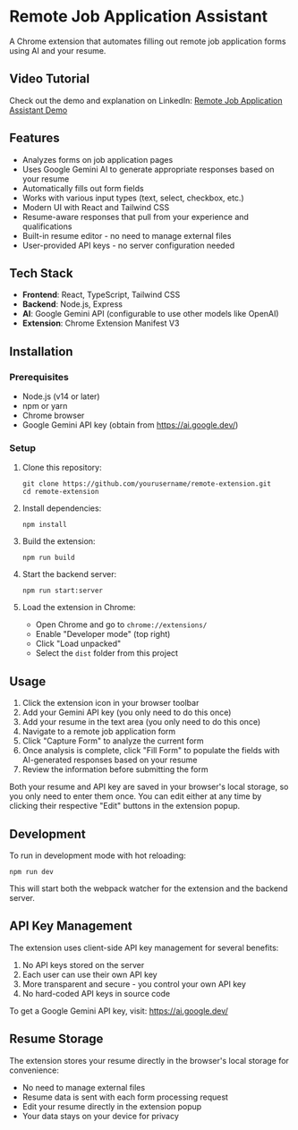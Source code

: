 # Remote Job Application Assistant

A Chrome extension that automates filling out remote job application forms using AI and your resume.

## Video Tutorial

Check out the demo and explanation on LinkedIn:
[Remote Job Application Assistant Demo](https://www.linkedin.com/posts/moeinsalari_remotejobs-chromeextension-aitools-activity-7317073448936067072-A2S5)

## Features

- Analyzes forms on job application pages
- Uses Google Gemini AI to generate appropriate responses based on your resume
- Automatically fills out form fields
- Works with various input types (text, select, checkbox, etc.)
- Modern UI with React and Tailwind CSS
- Resume-aware responses that pull from your experience and qualifications
- Built-in resume editor - no need to manage external files
- User-provided API keys - no server configuration needed

## Tech Stack

- **Frontend**: React, TypeScript, Tailwind CSS
- **Backend**: Node.js, Express
- **AI**: Google Gemini API (configurable to use other models like OpenAI)
- **Extension**: Chrome Extension Manifest V3

## Installation

### Prerequisites

- Node.js (v14 or later)
- npm or yarn
- Chrome browser
- Google Gemini API key (obtain from https://ai.google.dev/)

### Setup

1. Clone this repository:

   ```
   git clone https://github.com/yourusername/remote-extension.git
   cd remote-extension
   ```

2. Install dependencies:

   ```
   npm install
   ```

3. Build the extension:

   ```
   npm run build
   ```

4. Start the backend server:

   ```
   npm run start:server
   ```

5. Load the extension in Chrome:
   - Open Chrome and go to `chrome://extensions/`
   - Enable "Developer mode" (top right)
   - Click "Load unpacked"
   - Select the `dist` folder from this project

## Usage

1. Click the extension icon in your browser toolbar
2. Add your Gemini API key (you only need to do this once)
3. Add your resume in the text area (you only need to do this once)
4. Navigate to a remote job application form
5. Click "Capture Form" to analyze the current form
6. Once analysis is complete, click "Fill Form" to populate the fields with AI-generated responses based on your resume
7. Review the information before submitting the form

Both your resume and API key are saved in your browser's local storage, so you only need to enter them once. You can edit either at any time by clicking their respective "Edit" buttons in the extension popup.

## Development

To run in development mode with hot reloading:

```
npm run dev
```

This will start both the webpack watcher for the extension and the backend server.

## API Key Management

The extension uses client-side API key management for several benefits:

1. No API keys stored on the server
2. Each user can use their own API key
3. More transparent and secure - you control your own API key
4. No hard-coded API keys in source code

To get a Google Gemini API key, visit: https://ai.google.dev/

## Resume Storage

The extension stores your resume directly in the browser's local storage for convenience:

- No need to manage external files
- Resume data is sent with each form processing request
- Edit your resume directly in the extension popup
- Your data stays on your device for privacy
